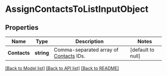 # AssignContactsToListInputObject

## Properties
Name | Type | Description | Notes
------------ | ------------- | ------------- | -------------
**Contacts** | **string** | Comma-separated array of [Contacts](http://docs.textmagictesting.com/tag#Contacts) IDs. | [default to null]

[[Back to Model list]](../README.md#documentation-for-models) [[Back to API list]](../README.md#documentation-for-api-endpoints) [[Back to README]](../README.md)


